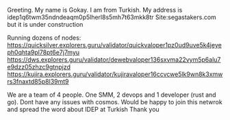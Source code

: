 Greeting.
My name is Gokay. I am from Turkish.
My address is idep1q6twm35ndndeaqm0p5lherl8s5mh7t63mkk8tr
Site:segastakers.com but it is under construction

Running dozens of nodes:
https://quicksilver.explorers.guru/validator/quickvaloper1pz0ud9uve5k4jeyeph0qhta9pl78pt6e7j7myu
https://dws.explorers.guru/validator/dewebvaloper136sxvma22vym5p6alu7e9dzz05zhzc9gtnpjzd
https://kujira.explorers.guru/validator/kujiravaloper16ccvcwe5lk9wn8k3xmwrs3fnaxtd85p8l39mt9

We are a team of 4 people. One SMM, 2 devops and 1 developer (rust and go).
Dont have any issues with cosmos. Would be happy to join this netwrok and spread the word about IDEP at Turkish
Thank you
